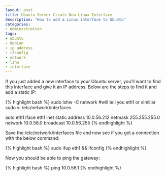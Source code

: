 ```yaml
---
layout: post
title: Ubuntu Server Create New Linux Interface
description: "How to add a Linux interface to Ubuntu"
categories:
- Administration
tags:
- ubuntu
- debian
- ip address
- ifconfig
- network
- lshw
- interface
---
```

<p>If you just added a new interface to your Ubuntu server, you'll want to find this interface and give it an IP address.  Below are the steps to find it and add a static IP:</p>

{% highlight bash %}
sudo lshw -C network #will tell you eth1 or similiar
sudo vi /etc/network/interfaces

auto eth1
iface eth1 inet static
  address 10.0.56.212
  netmask 255.255.255.0
  network 10.0.56.0
  broadcast 10.0.56.255
{% endhighlight %}

<p>Save the /etc/network/interfaces file and now see if you get a connection with the below command:</p>

{% highlight bash %}
sudo ifup eth1 && ifconfig
{% endhighlight %}

<p>Now you should be able to ping the gateway:</p>

{% highlight bash %}
ping 10.0.56.1
{% endhighlight %}

